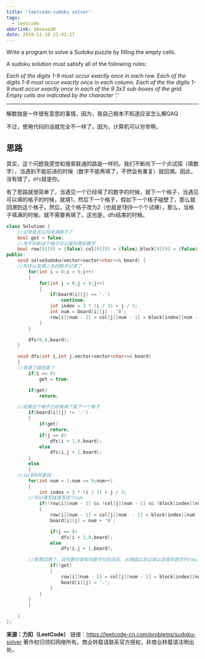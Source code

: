 ```yaml
---
title: 'leetcode:sudoku solver'
tags:
  - leetcode
abbrlink: b6eeaa30
date: 2019-11-18 21:41:17
---
```


Write a program to solve a Sudoku puzzle by filling the empty cells.

A sudoku solution must satisfy all of the following rules:

*Each of the digits 1-9 must occur exactly once in each row.*
*Each of the digits 1-9 must occur exactly once in each column.*
*Each of the the digits 1-9 must occur exactly once in each of the 9 3x3 sub-boxes of the grid.*
*Empty cells are indicated by the character '.'*

<!-- more -->

------

解数独是一件很有意思的事情，因为，我自己根本不知道应该怎么解QAQ

不过，使用代码的话就完全不一样了。因为，计算机可以穷举啊。

## 思路

其实，这个问题我感觉和搜索联通的路是一样的。我们不断向下一个点试探（填数字），当遇到不能前进的时候（数字不能再填了，不然会有重复）就回溯。因此，没有错了，`dfs`就是你。

有了思路就很简单了，当遇见一个已经填了的数字的时候，就下一个格子，当遇见可以填的格子的时候，就填1，然后下一个格子，假如下一个格子碰壁了，那么就回溯到这个格子，然后，这个格子改为2（也就是1到9一个个试辣），那么，当格子填满的时候，就不需要再填了。这也是，dfs结束的时候。

```cpp
class Solution {
    //记录是否以及填满格子了
    bool get = false;
    //用于判断这个格子可以填写哪些数字
    bool row[9][9] = {false},col[9][9] = {false},block[9][9] = {false};
public:
    void solveSudoku(vector<vector<char>>& board) {
	//先将以及填上去的数字记录了
        for(int i = 0;i < 9;i++)
        {
            for(int j = 0;j < 9;j++)
            {
                if(board[i][j] == '.')
                    continue;
                int index = 3 * (i / 3) + j / 3;
                int num = board[i][j] - '0';
                row[i][num - 1] = col[j][num - 1] = block[index][num - 1] = true;
            }       
        }

        dfs(0,0,board);
    }

    void dfs(int i,int j,vector<vector<char>>& board)
    {
	//填满了就结束了
        if(i == 9)
            get = true;

        if(get)
            return;

	//如果这个格子已经被填了就下一个格子
        if(board[i][j] != '.')
        {
            if(get)
                return;
            if(j == 8)
                dfs(i + 1,0,board);
            else
                dfs(i,j + 1,board);       
        }
        else
        {
	//从1到9的查找
        for(int num = 1;num <= 9;num++)
        {
            int index = 3 * (i / 3) + j / 3;
	    //可以填写就填写这个num
            if(!row[i][num - 1] && !col[j][num - 1] && !block[index][num - 1])
            {
                row[i][num - 1] = col[j][num  - 1] = block[index][num - 1] = true;
                board[i][j] = num + '0';

                if(j == 8)
                    dfs(i + 1,0,board);
                else
                    dfs(i,j + 1,board);

		//需要回溯了，自然要将填写的数字归还回去，从棋盘以及记录以及填写数字的row,col,block当中消除记录
                if(!get)
                {
                    row[i][num - 1] = col[j][num - 1] = block[index][num - 1] = false;
                    board[i][j] = '.';
                }
            }
        }
        }

    }
};
```



**来源：力扣（LeetCode）**
链接：https://leetcode-cn.com/problems/sudoku-solver
著作权归领扣网络所有。商业转载请联系官方授权，非商业转载请注明出处。
